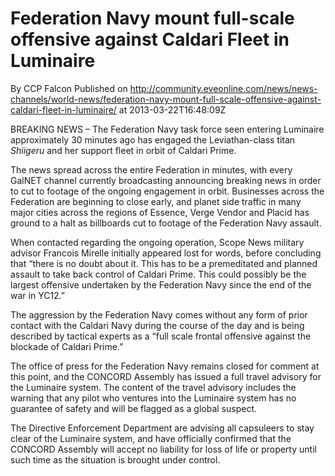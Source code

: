 # Federation Navy mount full-scale offensive against Caldari Fleet in Luminaire
By CCP Falcon
Published on http://community.eveonline.com/news/news-channels/world-news/federation-navy-mount-full-scale-offensive-against-caldari-fleet-in-luminaire/ at 2013-03-22T16:48:09Z

BREAKING NEWS – The Federation Navy task force seen entering Luminaire approximately 30 minutes ago has engaged the Leviathan-class titan _Shiigeru_ and her support fleet in orbit of Caldari Prime.

The news spread across the entire Federation in minutes, with every GalNET channel currently broadcasting announcing breaking news in order to cut to footage of the ongoing engagement in orbit. Businesses across the Federation are beginning to close early, and planet side traffic in many major cities across the regions of Essence, Verge Vendor and Placid has ground to a halt as billboards cut to footage of the Federation Navy assault.

When contacted regarding the ongoing operation, Scope News military advisor Francois Mirelle initially appeared lost for words, before concluding that “there is no doubt about it. This has to be a premeditated and planned assault to take back control of Caldari Prime. This could possibly be the largest offensive undertaken by the Federation Navy since the end of the war in YC12.”

The aggression by the Federation Navy comes without any form of prior contact with the Caldari Navy during the course of the day and is being described by tactical experts as a “full scale frontal offensive against the blockade of Caldari Prime.”

The office of press for the Federation Navy remains closed for comment at this point, and the CONCORD Assembly has issued a full travel advisory for the Luminaire system. The content of the travel advisory includes the warning that any pilot who ventures into the Luminaire system has no guarantee of safety and will be flagged as a global suspect.

The Directive Enforcement Department are advising all capsuleers to stay clear of the Luminaire system, and have officially confirmed that the CONCORD Assembly will accept no liability for loss of life or property until such time as the situation is brought under control.

